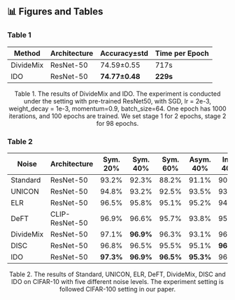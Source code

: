 ## 📊 Figures and Tables

### Table 1

| Method    | Architecture | Accuracy±std   | Time per Epoch |
| --------- | ------------ | -------------- | -------------- |
| DivideMix | ResNet-50    | 74.59±0.55     | 717s           |
| IDO       | ResNet-50    | **74.77±0.48** | **229s**       |

<center>Table 1. The results of DivideMix and IDO. The experiment is conducted under the setting with pre-trained ResNet50, with SGD, lr = 2e-3, weight_decay = 1e-3, momentum=0.9, batch_size=64. One epoch has 1000 iterations, and 100 epochs are trained. We set stage 1 for 2 epochs, stage 2 for 98 epochs.</center>

### Table 2
| Noise     | Architecture   | Sym. 20%     | Sym. 40%     | Sym. 60%     | Asym. 40%    | Inst. 40%    |
| --------- | -------------- | ------------ | ------------ | ------------ | ------------ | ------------ |
| Standard  | ResNet-50      | 93.2%        | 92.3%        | 88.2%        | 91.1%        | 90.9%        |
| UNICON    | ResNet-50      | 94.8%        | 93.2%        | 92.5%        | 93.5%        | 93.9%        |
| ELR       | ResNet-50      | 96.5%        | 95.8%        | 95.1%        | 95.2% | 94.8%        |
| DeFT      | CLIP-ResNet-50 | 96.9%        |96.6% | 95.7%        | 93.8%        | 95.1%        |
| DivideMix | ResNet-50      | 97.1% | **96.9%**    | 96.3% | 93.1%        | 96.0%        |
| DISC      | ResNet-50      | 96.8%        | 96.5%        | 95.5%        | 95.1%        | **96.5%**    |
| IDO       | ResNet-50      | **97.3%**    | **96.9%**    | **96.5%**    | **95.3%**    | 96.4% |

<center>Table 2. The results of Standard, UNICON, ELR, DeFT, DivideMix, DISC and IDO on CIFAR-10 with five different noise levels. The experiment setting is followed CIFAR-100 setting in our paper.</center>

